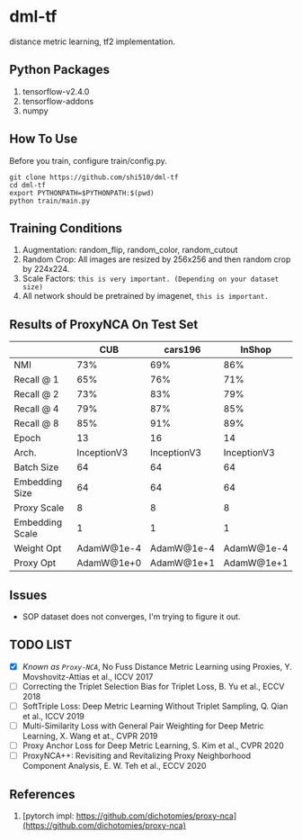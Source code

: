 # dml-tf
distance metric learning, tf2 implementation.  

## Python Packages
1. tensorflow-v2.4.0  
2. tensorflow-addons  
3. numpy  

## How To Use
Before you train, configure train/config.py.  
```
git clone https://github.com/shi510/dml-tf
cd dml-tf
export PYTHONPATH=$PYTHONPATH:$(pwd)
python train/main.py
```

## Training Conditions
1. Augmentation: random_flip, random_color, random_cutout  
2. Random Crop: All images are resized by 256x256 and then random crop by 224x224.  
3. Scale Factors: `this is very important. (Depending on your dataset size)`  
4. All network should be pretrained by imagenet, `this is important.`  

## Results of ProxyNCA On Test Set
|                 | CUB         | cars196     | InShop      |
|-----------------|-------------|-------------|-------------|
| NMI             | 73%         | 69%         | 86%         |
| Recall @ 1      | 65%         | 76%         | 71%         |
| Recall @ 2      | 73%         | 83%         | 79%         |
| Recall @ 4      | 79%         | 87%         | 85%         |
| Recall @ 8      | 85%         | 91%         | 89%         |
| Epoch           | 13          | 16          | 14          |
| Arch.           | InceptionV3 | InceptionV3 | InceptionV3 |
| Batch Size      | 64          | 64          | 64          |
| Embedding Size  | 64          | 64          | 64          |
| Proxy Scale     | 8           | 8           | 8           |
| Embedding Scale | 1           | 1           | 1           |
| Weight Opt      | AdamW@1e-4  | AdamW@1e-4  | AdamW@1e-4  |
| Proxy Opt       | AdamW@1e+0  | AdamW@1e+1  | AdamW@1e+1  |

## Issues
- SOP dataset does not converges, I'm trying to figure it out.  

## TODO LIST
- [x] *Known as `Proxy-NCA`*, No Fuss Distance Metric Learning using Proxies, Y. Movshovitz-Attias et al., ICCV 2017
- [ ] Correcting the Triplet Selection Bias for Triplet Loss, B. Yu et al., ECCV 2018
- [ ] SoftTriple Loss: Deep Metric Learning Without Triplet Sampling, Q. Qian et al., ICCV 2019
- [ ] Multi-Similarity Loss with General Pair Weighting for Deep Metric Learning, X. Wang et at., CVPR 2019
- [ ] Proxy Anchor Loss for Deep Metric Learning, S. Kim et al., CVPR 2020
- [ ] ProxyNCA++: Revisiting and Revitalizing Proxy Neighborhood Component Analysis, E. W. Teh et al., ECCV 2020

## References
1. [pytorch impl: https://github.com/dichotomies/proxy-nca](https://github.com/dichotomies/proxy-nca)